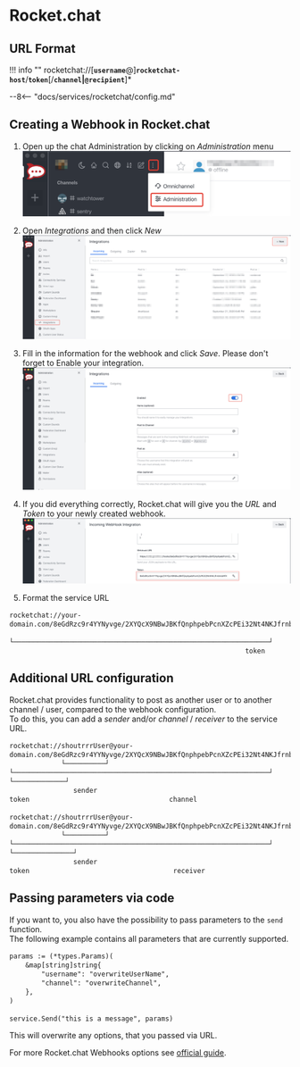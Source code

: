 # Rocket.chat

## URL Format

!!! info ""
    rocketchat://[__`username`__@]__`rocketchat-host`__/__`token`__[/__`channel`&#124;`@recipient`__]* 

--8<-- "docs/services/rocketchat/config.md"

## Creating a Webhook in Rocket.chat

1. Open up the chat Administration by clicking on *Administration* menu
![Screenshot 1](rocketchat/1.png)

2. Open *Integrations* and then click *New*
![Screenshot 2](rocketchat/2.png)

3. Fill in the information for the webhook and click *Save*. Please don't forget to Enable your integration. 
![Screenshot 3](rocketchat/3.png)

5. If you did everything correctly, Rocket.chat will give you the *URL* and *Token* to your newly created webhook.
![Screenshot 4](rocketchat/4.png)

6. Format the service URL
```
rocketchat://your-domain.com/8eGdRzc9r4YYNyvge/2XYQcX9NBwJBKfQnphpebPcnXZcPEi32Nt4NKJfrnbhsbRfX
                             └────────────────────────────────────────────────────────────────┘
                                                           token
```

## Additional URL configuration

Rocket.chat provides functionality to post as another user or to another channel / user, compared to the webhook configuration.
<br/>
To do this, you can add a *sender* and/or *channel* / *receiver* to the service URL.

```
rocketchat://shoutrrrUser@your-domain.com/8eGdRzc9r4YYNyvge/2XYQcX9NBwJBKfQnphpebPcnXZcPEi32Nt4NKJfrnbhsbRfX/shoutrrrChannel
             └──────────┘                 └────────────────────────────────────────────────────────────────┘ └─────────────┘
                sender                                                   token                                   channel

rocketchat://shoutrrrUser@your-domain.com/8eGdRzc9r4YYNyvge/2XYQcX9NBwJBKfQnphpebPcnXZcPEi32Nt4NKJfrnbhsbRfX/@shoutrrrReceiver
             └──────────┘                 └────────────────────────────────────────────────────────────────┘ └───────────────┘
                sender                                                   token                                    receiver
```

## Passing parameters via code

If you want to, you also have the possibility to pass parameters to the `send` function.
<br/>
The following example contains all parameters that are currently supported.

```gotemplate
params := (*types.Params)(
	&map[string]string{
		"username": "overwriteUserName",
		"channel": "overwriteChannel",
	},
)

service.Send("this is a message", params)
```

This will overwrite any options, that you passed via URL.

For more Rocket.chat Webhooks options see [official guide](https://docs.rocket.chat/guides/administrator-guides/integrations).
